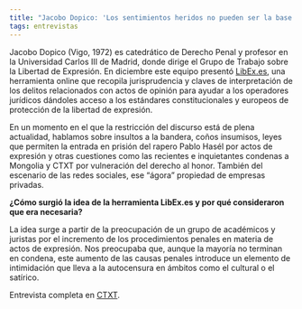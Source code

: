 ```yaml
---
title: "Jacobo Dopico: 'Los sentimientos heridos no pueden ser la base para una limitación de la libertad de expresión'"
tags: entrevistas
---
```

Jacobo Dopico (Vigo, 1972) es catedrático de Derecho Penal y profesor en la Universidad Carlos III de Madrid, donde dirige el Grupo de Trabajo sobre la Libertad de Expresión. En diciembre este equipo presentó [LibEx.es](https://libex.es/), una herramienta online que recopila jurisprudencia y claves de interpretación de los delitos relacionados con actos de opinión para ayudar a los operadores jurídicos dándoles acceso a los estándares constitucionales y europeos de protección de la libertad de expresión.

En un momento en el que la restricción del discurso está de plena actualidad, hablamos sobre insultos a la bandera, coños insumisos, leyes que permiten la entrada en prisión del rapero Pablo Hasél por actos de expresión y otras cuestiones como las recientes e inquietantes condenas a Mongolia y CTXT por vulneración del derecho al honor. También del escenario de las redes sociales, ese “ágora” propiedad de empresas privadas.

**¿Cómo surgió la idea de la herramienta LibEx.es y por qué consideraron que era necesaria?**

La idea surge a partir de la preocupación de un grupo de académicos y juristas por el incremento de los procedimientos penales en materia de actos de expresión. Nos preocupaba que, aunque la mayoría no terminan en condena, este aumento de las causas penales introduce un elemento de intimidación que lleva a la autocensura en ámbitos como el cultural o el satírico.

Entrevista completa en [CTXT](https://ctxt.es/es/20210201/Politica/34932/jacobo-dopico-libex-libertad-de-expresion-tedh-elena-de-sus.htm).
